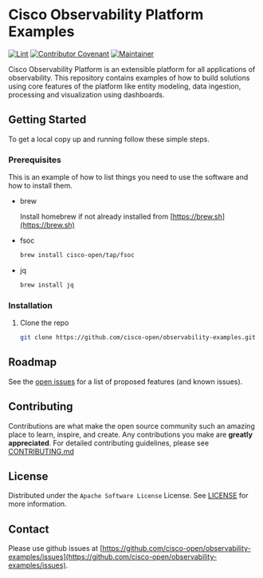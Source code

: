 # Cisco Observability Platform Examples

[![Lint](https://github.com/cisco-ospo/oss-template/actions/workflows/lint.yml/badge.svg?branch=main)](https://github.com/cisco-ospo/oss-template/actions/workflows/lint.yml)
[![Contributor Covenant](https://img.shields.io/badge/Contributor%20Covenant-2.0-4baaaa.svg)](CODE_OF_CONDUCT.md)
[![Maintainer](https://img.shields.io/badge/Maintainer-Cisco-lightblue)](https://opensource.cisco.com/)

Cisco Observability Platform is an extensible platform for all applications of
observability. This repository contains examples of how to build solutions using
core features of the platform like entity modeling, data ingestion, processing
and visualization using dashboards.

## Getting Started

To get a local copy up and running follow these simple steps.

### Prerequisites

This is an example of how to list things you need to use the software and how to install them.

- brew

  Install homebrew if not already installed from [https://brew.sh](https://brew.sh)

- fsoc

  ```sh
  brew install cisco-open/tap/fsoc
  ```

- jq

  ```sh
  brew install jq
  ```

### Installation

1. Clone the repo

   ```sh
   git clone https://github.com/cisco-open/observability-examples.git
   ```

## Roadmap

See the [open issues](https://github.com/cisco-open/observability-examples/issues) for a list of proposed features (and known issues).

## Contributing

Contributions are what make the open source community such an amazing place to learn, inspire, and create. Any contributions you make are **greatly appreciated**. For detailed contributing guidelines, please see [CONTRIBUTING.md](CONTRIBUTING.md)

## License

Distributed under the `Apache Software License` License. See [LICENSE](LICENSE) for more information.

## Contact

Please use github issues at
[https://github.com/cisco-open/observability-examples/issues](https://github.com/cisco-open/observability-examples/issues).
